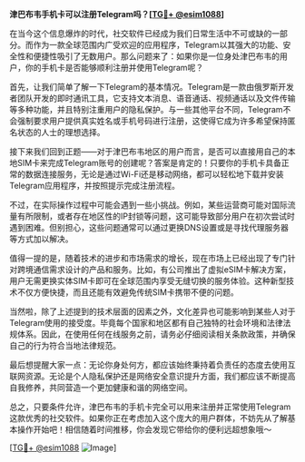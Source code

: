 **津巴布韦手机卡可以注册Telegram吗？[[TG💪+ @esim1088](https://t.me/s/esim1088)]**

在当今这个信息爆炸的时代，社交软件已经成为我们日常生活中不可或缺的一部分。而作为一款全球范围内广受欢迎的应用程序，Telegram以其强大的功能、安全性和便捷性吸引了无数用户。那么问题来了：如果你是一位身处津巴布韦的用户，你的手机卡是否能够顺利注册并使用Telegram呢？

首先，让我们简单了解一下Telegram的基本情况。Telegram是一款由俄罗斯开发者团队开发的即时通讯工具，它支持文本消息、语音通话、视频通话以及文件传输等多种功能，并且特别注重用户的隐私保护。与一些其他平台不同，Telegram不会强制要求用户提供真实姓名或手机号码进行注册，这使得它成为许多希望保持匿名状态的人士的理想选择。

接下来我们回到正题——对于津巴布韦地区的用户而言，是否可以直接用自己的本地SIM卡来完成Telegram账号的创建呢？答案是肯定的！只要你的手机卡具备正常的数据连接服务，无论是通过Wi-Fi还是移动网络，都可以轻松地下载并安装Telegram应用程序，并按照提示完成注册流程。

不过，在实际操作过程中可能会遇到一些小挑战。例如，某些运营商可能对国际流量有所限制，或者存在地区性的IP封锁等问题，这可能导致部分用户在初次尝试时遇到困难。但别担心，这些问题通常可以通过更换DNS设置或是寻找代理服务器等方式加以解决。

值得一提的是，随着技术的进步和市场需求的增长，现在市场上已经出现了专门针对跨境通信需求设计的产品和服务。比如，有公司推出了虚拟eSIM卡解决方案，用户无需更换实体SIM卡即可在全球范围内享受无缝切换的服务体验。这种新型技术不仅方便快捷，而且还能有效避免传统SIM卡携带不便的问题。

当然啦，除了上述提到的技术层面的因素之外，文化差异也可能影响到某些人对于Telegram使用的接受度。毕竟每个国家和地区都有自己独特的社会环境和法律法规体系。因此，在使用任何在线服务之前，请务必仔细阅读相关条款政策，并确保自己的行为符合当地法律规范。

最后想提醒大家一点：无论你身处何方，都应该始终秉持着负责任的态度去使用互联网资源。无论是个人隐私保护还是网络安全意识提升方面，我们都应该不断提高自我修养，共同营造一个更加健康和谐的网络空间。

总之，只要条件允许，津巴布韦的手机卡完全可以用来注册并正常使用Telegram这款优秀的社交软件。如果你正在考虑加入这个庞大的用户群体，不妨先从了解基本操作开始吧！相信随着时间推移，你会发现它带给你的便利远超想象哦～

[[TG💪+ @esim1088](https://t.me/s/esim1088) ![Image](https://i.postimg.cc/4NQfJmqS/Snipaste-2025-05-13-00-14-12.png)]